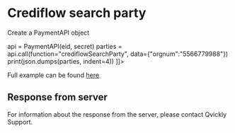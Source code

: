 # Crediflow search party

<tabs>
    <tab title="%code-json%">
<code-block lang="json">
<![CDATA[
{
    "credentials": {
        "id": "%MERCHANT_ID%",
        "hash": "37f6956dc2b9182128cd9458992de0382de833bcafb16e8bb2912b33a4e1693d6708bad2513c5f1697738eba9ec26f390f06531784b98593d9735c187b7c020e",
        "version": "%API_VERSION%",
        "client": "%CLIENT_NAME%",
        "language": "sv",
        "time": 1714941716.363403
    },
    "data": {
        "orgnum": "5566779988"
    },
    "function": "crediflowSearchParty"
}
]]>
</code-block>
    </tab>

  <tab title="%code-phplegacy%">
<code-block lang="PHP">
<![CDATA[
// Work in progress
]]>
</code-block>
  </tab>
  <tab title="%code-php%">
<code-block lang="PHP">
<![CDATA[
// Work in progress
]]>
</code-block>
  </tab>
  <tab title="%code-csharp%">
<code-block lang="c#">
<![CDATA[
// Work in progress
]]>
</code-block>
  </tab>
  <tab title="%code-python%">
<code-block lang="Python">
<![CDATA[
from PaymentAPI import PaymentAPI

# Create a PaymentAPI object
api = PaymentAPI(eid, secret)
parties = api.call(function="crediflowSearchParty", data={"orgnum":"5566779988"})
print(json.dumps(parties, indent=4))
]]>
</code-block>

Full example can be found [here](https://github.com/Billmate/QvicklyAPISamples/blob/main/Python/examples/PaymentAPI/crediflowSearchParty.py)

  </tab>
</tabs>

## Response from server
For information about the response from the server, please contact Qvickly Support.


<include from="Snippets-Examples.md" element-id="snippet-footer"></include>
